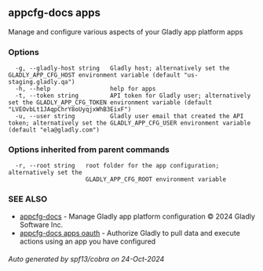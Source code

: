 ## appcfg-docs apps

Manage and configure various aspects of your Gladly app platform apps

### Options

```
  -g, --gladly-host string   Gladly host; alternatively set the GLADLY_APP_CFG_HOST environment variable (default "us-staging.gladly.qa")
  -h, --help                 help for apps
  -t, --token string         API token for Gladly user; alternatively set the GLADLY_APP_CFG_TOKEN environment variable (default "LVEOvbLt1JAqpChrY8oUyqjxWhB3EixF")
  -u, --user string          Gladly user email that created the API token; alternatively set the GLADLY_APP_CFG_USER environment variable (default "ela@gladly.com")
```

### Options inherited from parent commands

```
  -r, --root string   root folder for the app configuration; alternatively set the
                      GLADLY_APP_CFG_ROOT environment variable
```

### SEE ALSO

* [appcfg-docs](appcfg-docs.md)	 - Manage Gladly app platform configuration © 2024 Gladly Software Inc.
* [appcfg-docs apps oauth](appcfg-docs_apps_oauth.md)	 - Authorize Gladly to pull data and execute actions using an app you have configured

###### Auto generated by spf13/cobra on 24-Oct-2024
